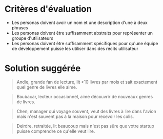# Critères d'évaluation

- Les personas doivent avoir un nom et une description d'une à deux phrases
- Les personas doivent être suffisamment abstraits pour représenter un groupe d'utilisateurs
- Les personas doivent être suffisamment spécifiques pour qu'une équipe de développement puisse les utiliser dans des récits utilisateur


# Solution suggérée

> Andie, grande fan de lecture, lit >10 livres par mois et sait exactement quel genre de livres elle aime.

> Boubacar, lecteur occasionnel, aime découvrir de nouveaux genres de livres.

> Chen, manager qui voyage souvent, veut des livres à lire dans l'avion mais n'est souvent pas à la maison pour recevoir les colis.

> Deirdre, retraitée, lit beaucoup mais n'est pas sûre que votre startup puisse comprendre ce qu'elle veut lire.
